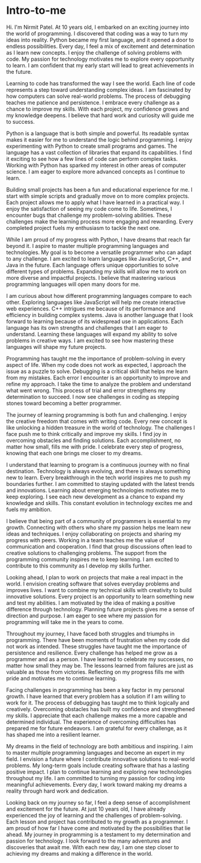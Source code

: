# Intro-to-me


Hi. I'm Nirmit Patel. At 10 years old, I embarked on an exciting journey into the world of programming. I discovered that coding was a way to turn my ideas into reality. Python became my first language, and it opened a door to endless possibilities. Every day, I feel a mix of excitement and determination as I learn new concepts. I enjoy the challenge of solving problems with code. My passion for technology motivates me to explore every opportunity to learn. I am confident that my early start will lead to great achievements in the future.
  
Learning to code has transformed the way I see the world. Each line of code represents a step toward understanding complex ideas. I am fascinated by how computers can solve real-world problems. The process of debugging teaches me patience and persistence. I embrace every challenge as a chance to improve my skills. With each project, my confidence grows and my knowledge deepens. I believe that hard work and curiosity will guide me to success.
 
Python is a language that is both simple and powerful. Its readable syntax makes it easier for me to understand the logic behind programming. I enjoy experimenting with Python to create small programs and games. The language has a vast collection of libraries that expand its capabilities. I find it exciting to see how a few lines of code can perform complex tasks. Working with Python has sparked my interest in other areas of computer science. I am eager to explore more advanced concepts as I continue to learn.
 
Building small projects has been a fun and educational experience for me. I start with simple scripts and gradually move on to more complex projects. Each project allows me to apply what I have learned in a practical way. I enjoy the satisfaction of seeing my code come to life. Sometimes, I encounter bugs that challenge my problem-solving abilities. These challenges make the learning process more engaging and rewarding. Every completed project fuels my enthusiasm to tackle the next one.
 
While I am proud of my progress with Python, I have dreams that reach far beyond it. I aspire to master multiple programming languages and technologies. My goal is to become a versatile programmer who can adapt to any challenge. I am excited to learn languages like JavaScript, C++, and Java in the future. Each language offers unique opportunities to solve different types of problems. Expanding my skills will allow me to work on more diverse and impactful projects. I believe that mastering various programming languages will open many doors for me.
  
I am curious about how different programming languages compare to each other. Exploring languages like JavaScript will help me create interactive web experiences. C++ intrigues me because of its performance and efficiency in building complex systems. Java is another language that I look forward to learning because of its widespread use in applications. Each language has its own strengths and challenges that I am eager to understand. Learning these languages will expand my ability to solve problems in creative ways. I am excited to see how mastering these languages will shape my future projects.
 
Programming has taught me the importance of problem-solving in every aspect of life. When my code does not work as expected, I approach the issue as a puzzle to solve. Debugging is a critical skill that helps me learn from my mistakes. Each error I encounter is an opportunity to improve and refine my approach. I take the time to analyze the problem and understand what went wrong. This process of trial and error strengthens my determination to succeed. I now see challenges in coding as stepping stones toward becoming a better programmer.
 
The journey of learning programming is both fun and challenging. I enjoy the creative freedom that comes with writing code. Every new concept is like unlocking a hidden treasure in the world of technology. The challenges I face push me to think critically and improve my skills. I find joy in overcoming obstacles and finding solutions. Each accomplishment, no matter how small, fills me with pride. I celebrate every step of progress, knowing that each one brings me closer to my dreams.

I understand that learning to program is a continuous journey with no final destination. Technology is always evolving, and there is always something new to learn. Every breakthrough in the tech world inspires me to push my boundaries further. I am committed to staying updated with the latest trends and innovations. Learning about emerging technologies motivates me to keep exploring. I see each new development as a chance to expand my knowledge and skills. This constant evolution in technology excites me and fuels my ambition.
 
I believe that being part of a community of programmers is essential to my growth. Connecting with others who share my passion helps me learn new ideas and techniques. I enjoy collaborating on projects and sharing my progress with peers. Working in a team teaches me the value of communication and cooperation. I find that group discussions often lead to creative solutions to challenging problems. The support from the programming community inspires me to keep learning. I am excited to contribute to this community as I develop my skills further.
  
Looking ahead, I plan to work on projects that make a real impact in the world. I envision creating software that solves everyday problems and improves lives. I want to combine my technical skills with creativity to build innovative solutions. Every project is an opportunity to learn something new and test my abilities. I am motivated by the idea of making a positive difference through technology. Planning future projects gives me a sense of direction and purpose. I am eager to see where my passion for programming will take me in the years to come.
 
Throughout my journey, I have faced both struggles and triumphs in programming. There have been moments of frustration when my code did not work as intended. These struggles have taught me the importance of persistence and resilience. Every challenge has helped me grow as a programmer and as a person. I have learned to celebrate my successes, no matter how small they may be. The lessons learned from failures are just as valuable as those from victories. Reflecting on my progress fills me with pride and motivates me to continue learning.
  
Facing challenges in programming has been a key factor in my personal growth. I have learned that every problem has a solution if I am willing to work for it. The process of debugging has taught me to think logically and creatively. Overcoming obstacles has built my confidence and strengthened my skills. I appreciate that each challenge makes me a more capable and determined individual. The experience of overcoming difficulties has prepared me for future endeavors. I am grateful for every challenge, as it has shaped me into a resilient learner.
  
My dreams in the field of technology are both ambitious and inspiring. I aim to master multiple programming languages and become an expert in my field. I envision a future where I contribute innovative solutions to real-world problems. My long-term goals include creating software that has a lasting positive impact. I plan to continue learning and exploring new technologies throughout my life. I am committed to turning my passion for coding into meaningful achievements. Every day, I work toward making my dreams a reality through hard work and dedication.
  
Looking back on my journey so far, I feel a deep sense of accomplishment and excitement for the future. At just 10 years old, I have already experienced the joy of learning and the challenges of problem-solving. Each lesson and project has contributed to my growth as a programmer. I am proud of how far I have come and motivated by the possibilities that lie ahead. My journey in programming is a testament to my determination and passion for technology. I look forward to the many adventures and discoveries that await me. With each new day, I am one step closer to achieving my dreams and making a difference in the world. 
